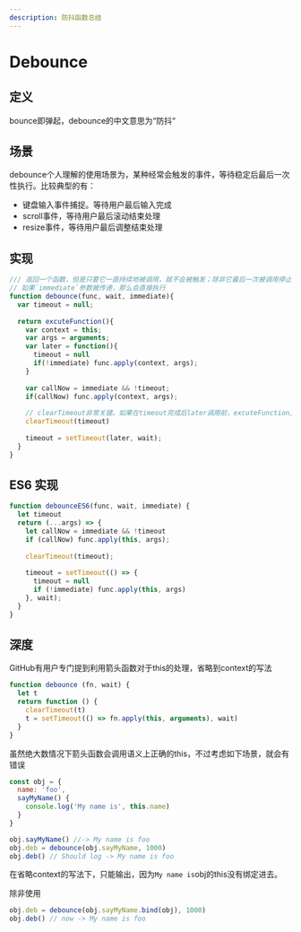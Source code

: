 ```yaml
---
description: 防抖函数总结
---
```


# Debounce

## 定义

bounce即弹起，debounce的中文意思为“防抖“

## 场景

debounce个人理解的使用场景为，某种经常会触发的事件，等待稳定后最后一次性执行。比较典型的有：

* 键盘输入事件捕捉。等待用户最后输入完成
* scroll事件，等待用户最后滚动结束处理
* resize事件，等待用户最后调整结束处理

## 实现

```javascript
/// 返回一个函数，但是只要它一直持续地被调用，就不会被触发；除非它最后一次被调用停止了n毫秒
// 如果`immediate`参数被传递，那么会直接执行
function debounce(func, wait, immediate){
  var timeout = null;
  
  return excuteFunction(){
    var context = this;
    var args = arguments;
    var later = function(){
      timeout = null
      if(!immediate) func.apply(context, args);
    }
    
    var callNow = immediate && !timeout;
    if(callNow) func.apply(context, args);
    
    // clearTimeout非常关键。如果在timeout完成后later调用前，excuteFunction又被调用，那么timeou会被清除，并接下来被重新赋值开始
    clearTimeout(timeout)
    
    timeout = setTimeout(later, wait);
  }
}
```

## ES6 实现

```javascript
function debounceES6(func, wait, immediate) {
  let timeout
  return (...args) => {
    let callNow = immediate && !timeout
    if (callNow) func.apply(this, args);
    
    clearTimeout(timeout);
    
    timeout = setTimeout(() => {
      timeout = null
      if (!immediate) func.apply(this, args)
    }, wait);
  }
}
```

## 深度

GitHub有用户专门提到利用箭头函数对于this的处理，省略到context的写法

```javascript
function debounce (fn, wait) {
  let t
  return function () {
    clearTimeout(t)
    t = setTimeout(() => fn.apply(this, arguments), wait)
  }
}
```

虽然绝大数情况下箭头函数会调用语义上正确的this，不过考虑如下场景，就会有错误

```javascript
const obj = {
  name: 'foo',
  sayMyName() {
    console.log('My name is', this.name)
  }
}

obj.sayMyName() //-> My name is foo
obj.deb = debounce(obj.sayMyName, 1000)
obj.deb() // Should log -> My name is foo
```

在省略context的写法下，只能输出，因为`My name is`obj的this没有绑定进去。

除非使用

```javascript
obj.deb = debounce(obj.sayMyName.bind(obj), 1000)
obj.deb() // now -> My name is foo 
```

